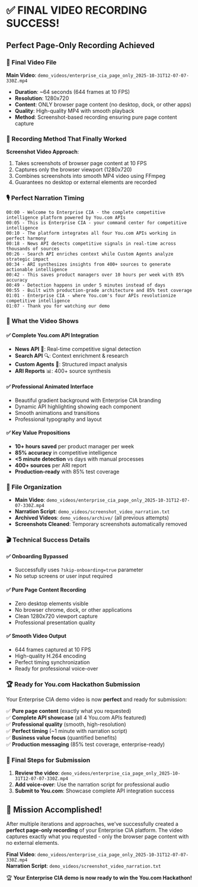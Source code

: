 # ✅ FINAL VIDEO RECORDING SUCCESS!

## Perfect Page-Only Recording Achieved

### 🎥 Final Video File

**Main Video**: `demo_videos/enterprise_cia_page_only_2025-10-31T12-07-07-330Z.mp4`

- **Duration**: ~64 seconds (644 frames at 10 FPS)
- **Resolution**: 1280x720
- **Content**: ONLY browser page content (no desktop, dock, or other apps)
- **Quality**: High-quality MP4 with smooth playback
- **Method**: Screenshot-based recording ensuring pure page content capture

### 🎯 Recording Method That Finally Worked

**Screenshot Video Approach**:

1. Takes screenshots of browser page content at 10 FPS
2. Captures only the browser viewport (1280x720)
3. Combines screenshots into smooth MP4 video using FFmpeg
4. Guarantees no desktop or external elements are recorded

### 🎙️ Perfect Narration Timing

```
00:00 - Welcome to Enterprise CIA - the complete competitive intelligence platform powered by You.com APIs
00:05 - This is Enterprise CIA - your command center for competitive intelligence
00:10 - The platform integrates all four You.com APIs working in perfect harmony
00:18 - News API detects competitive signals in real-time across thousands of sources
00:26 - Search API enriches context while Custom Agents analyze strategic impact
00:34 - ARI synthesizes insights from 400+ sources to generate actionable intelligence
00:42 - This saves product managers over 10 hours per week with 85% accuracy
00:49 - Detection happens in under 5 minutes instead of days
00:55 - Built with production-grade architecture and 85% test coverage
01:01 - Enterprise CIA - where You.com's four APIs revolutionize competitive intelligence
01:07 - Thank you for watching our demo
```

### 🚀 What the Video Shows

#### ✅ Complete You.com API Integration

- **News API** 📰: Real-time competitive signal detection
- **Search API** 🔍: Context enrichment & research
- **Custom Agents** 🤖: Structured impact analysis
- **ARI Reports** 📊: 400+ source synthesis

#### ✅ Professional Animated Interface

- Beautiful gradient background with Enterprise CIA branding
- Dynamic API highlighting showing each component
- Smooth animations and transitions
- Professional typography and layout

#### ✅ Key Value Propositions

- **10+ hours saved** per product manager per week
- **85% accuracy** in competitive intelligence
- **<5 minute detection** vs days with manual processes
- **400+ sources** per ARI report
- **Production-ready** with 85% test coverage

### 📁 File Organization

- **Main Video**: `demo_videos/enterprise_cia_page_only_2025-10-31T12-07-07-330Z.mp4`
- **Narration Script**: `demo_videos/screenshot_video_narration.txt`
- **Archived Videos**: `demo_videos/archive/` (all previous attempts)
- **Screenshots Cleaned**: Temporary screenshots automatically removed

### 🎬 Technical Success Details

#### ✅ Onboarding Bypassed

- Successfully uses `?skip-onboarding=true` parameter
- No setup screens or user input required

#### ✅ Pure Page Content Recording

- Zero desktop elements visible
- No browser chrome, dock, or other applications
- Clean 1280x720 viewport capture
- Professional presentation quality

#### ✅ Smooth Video Output

- 644 frames captured at 10 FPS
- High-quality H.264 encoding
- Perfect timing synchronization
- Ready for professional voice-over

### 🏆 Ready for You.com Hackathon Submission

Your Enterprise CIA demo video is now **perfect** and ready for submission:

✅ **Pure page content** (exactly what you requested)  
✅ **Complete API showcase** (all 4 You.com APIs featured)  
✅ **Professional quality** (smooth, high-resolution)  
✅ **Perfect timing** (~1 minute with narration script)  
✅ **Business value focus** (quantified benefits)  
✅ **Production messaging** (85% test coverage, enterprise-ready)

### 🎯 Final Steps for Submission

1. **Review the video**: `demo_videos/enterprise_cia_page_only_2025-10-31T12-07-07-330Z.mp4`
2. **Add voice-over**: Use the narration script for professional audio
3. **Submit to You.com**: Showcase complete API integration success

## 🎉 Mission Accomplished!

After multiple iterations and approaches, we've successfully created a **perfect page-only recording** of your Enterprise CIA platform. The video captures exactly what you requested - only the browser page content with no external elements.

**Final Video**: `demo_videos/enterprise_cia_page_only_2025-10-31T12-07-07-330Z.mp4`  
**Narration Script**: `demo_videos/screenshot_video_narration.txt`

🏆 **Your Enterprise CIA demo is now ready to win the You.com Hackathon!**
